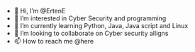- 👋 Hi, I’m @ErtenE
- 👀 I’m interested in Cyber Security and programming
- 🌱 I’m currently learning Python, Java, Java script and Linux
- 💞️ I’m looking to collaborate on Cyber security alligns
- 📫 How to reach me @here

<!---
ErtenE/ErtenE is a ✨ special ✨ repository because its `README.md` (this file) appears on your GitHub profile.
You can click the Preview link to take a look at your changes.
--->
